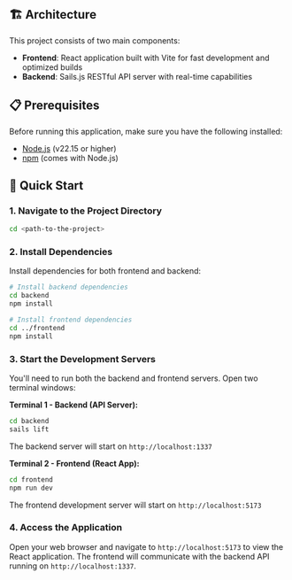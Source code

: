 ## 🏗️ Architecture

This project consists of two main components:

- **Frontend**: React application built with Vite for fast development and optimized builds
- **Backend**: Sails.js RESTful API server with real-time capabilities

## 📋 Prerequisites

Before running this application, make sure you have the following installed:

- [Node.js](https://nodejs.org/) (v22.15 or higher)
- [npm](https://www.npmjs.com/) (comes with Node.js)

## 🚀 Quick Start

### 1. Navigate to the Project Directory
````bash
cd <path-to-the-project>
````

### 2. Install Dependencies

Install dependencies for both frontend and backend:

```bash
# Install backend dependencies
cd backend
npm install

# Install frontend dependencies
cd ../frontend
npm install
```

### 3. Start the Development Servers

You'll need to run both the backend and frontend servers. Open two terminal windows:

**Terminal 1 - Backend (API Server):**
```bash
cd backend
sails lift
```
The backend server will start on `http://localhost:1337`

**Terminal 2 - Frontend (React App):**
```bash
cd frontend
npm run dev
```
The frontend development server will start on `http://localhost:5173`
### 4. Access the Application
Open your web browser and navigate to `http://localhost:5173` to view the React application. The frontend will communicate with the backend API running on `http://localhost:1337`.